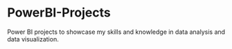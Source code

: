 # PowerBI-Projects
Power BI projects to showcase my skills and knowledge in data analysis and data visualization.

